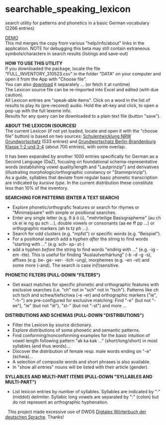 # searchable_speaking_lexicon
search utility for patterns and phonetics in a basic German vocabulary (2266 entries)


[DEMO](https://www.jenskreitmeyer.de/alpha/lexicon/utility_lexicon.html)<br>
This md merges the copy from various "help/info/about" links in the application.
NOTE for debugging this beta may still contain extraneous symbols/characters in search results (listings and save-out)   


**HOW TO USE THIS UTILITY**<br>
If you downloaded the package, locate the file "FULL_INVENTORY_310523.csv" in the folder "DATA" on your computer and open it from the App with "Choose file".<br>
You can also [download](https://www.jenskreitmeyer.de/alpha/lexicon/DATA/FULL_INVENTORY_310523.csv) it separately ... (or fetch it at runtime)<br>
The Lexicon source file can be re-imported into Excel and edited (with due caution).<br>
All Lexicon entries are "speak-able items". Click on a word in the list of results to play its (pre-recored) audio. Hold the alt-key and click, to open a pop-up with the full lexeme info.<br>
Results for any query can be downloaded to a plain text file (button "save").


**ABOUT THE LEXICON (SOURCES)**<br>
The current Lexicon (if not yet loaded, locate and open it with the "choose file" button) is based on two sources:
[Schulentwicklung NRW Grundwortschatz](https://www.schulentwicklung.nrw.de/cms/grundwortschatz-nrw/grundwortschatz/wortfilter/index.html) (533 entries)
and [Grundwortschatz Berlin-Brandenburg Klasse 1-2 und 3-4](https://bildungsserver.berlin-brandenburg.de/deutsch-grundschule) (about 700 entries), with some overlap.

It has been expanded by another 1000 entries specifically for German as a Second Language (DaZ), focusing on foundational schema-representative words (establishing vowel quality/length and "Lautprinzip") and derivatives (illustrating morphologic/orthographic constancy or "Stammprinzip").<br>
As a guide, syllables that deviate from regular basic phonetic transcription are indicated by *kursive type*. In the current distribution these constitute less than 10% of the inventory.


**SEARCHING FOR PATTERNS (ENTER A TEXT SEARCH)**<br>
- Explore phonetic/orthografic features or search for rhymes or "Minimalpaare" with simple or positional searches.
- Enter any single letter (e.g. ß ä ö ü), "mehr­teilige Basis­grapheme" (au ch ck ei ie ng qu sch ...), double vowels or consonants (aa ee ff pp ...) or orthographic markers (ah ts tz ph ...).
- Search for odd clusters (e.g. "mpfst") or specific words (e.g. "Beispiel").
- For a positional search add a hyphen *after* the string to find words "starting with ..." (e.g. sch- sp- st-)
- add a hyphen *before* the string to find words "ending with ..." (e.g. -ig -em -tte).
This is useful for finding "Auslautverhärtung" (-b -d -g -s), affixes (e.g. be- ge- ver- -lich -ung), morphemes (e.g. -en -st) and some more (-and).
The search is case in(!)sensitive.


**PHONETIC FILTERS (PULL-DOWN "FILTERS")**<br>
- Get exact matches for specific phonetic and orthographic features with exclusive searches (i.e. "ch" not in "sch" not in "tsch").
Patterns like ch sch tsch and schwa/tiefschwa (-e -er) and orthographic markers ("ie", "-h-") are pre-configured for exclusive matching: Find "-e" (but not "-ee"), "ie" (but not "ië"), "st-" (but not "-st") and more ...


**DISTRIBUTIONS AND SCHEMAS (PULL-DOWN "DISTRIBUTIONS")**<br>
- Filter the Lexicon by source dictionary. 
- Explore distributions of some phonetic and semantic patterns.
- Find conforming/nonconforming examples for the basic intuition of vowel length following pattern "ak ka kak ..." (short/long/short) in most syllables (and thus words)...
- Discover the distribution of female resp. male words ending on "-e" (schwa)...
- A selection of composite words and short phrases is also available.
- In "show all entries" nouns will be listed with their article (gender).


**SYLLABLES AND MULTI-PART ITEMS (PULL-DOWN "SYLLABLES AND MULTI-PART")**<br>
- List lexicon entries by number of syllables.
Syllables are indicated by "·" (middot) delimiter. Syllabic long vowels are separated by ":" (colon) but do not represent an orthographic hyphenation.<br>

&nbsp;
This project made excessive use of DWDS [Digtales Wörterbuch der deutschen Sprache](https://www.dwds.de/). Thanks!
